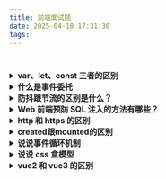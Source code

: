 ```yaml
---
title: 前端面试题
date: 2025-04-18 17:31:30
tags:
---
```


# 

<details>
  <summary><strong>var、let、const 三者的区别</strong></summary>

#### ✅ 作用域

1. `var` 定义的变量没有块作用域，**可以跨块访问，但不能跨函数访问**。
2. `let` 定义的变量有块作用域，**只能在声明的代码块中访问**。
3. `const` 定义的是常量，**必须初始化，只能在声明的代码块中访问，且值不可更改**。

#### ✅ 声明规则

- 同一个变量名，只能用一种声明方式，否则会报错。

#### ✅ 结合 this 的区别

| 特性 | var / let / const |
|------|-------------------|
| 改变 `this` 指向 | ✅ 可以 |
| 第一个参数是 `this` 要指向的对象 | ✅ 是 |
| 没传对象或为 `undefined/null` | 默认指向全局 `window` |
| 参数传递 | `apply` 用数组，`call` 用参数列表，`bind` 可多次传参 |
| 执行方式 | `apply/call` 立即执行，`bind` 返回新函数 |

</details>


<details>
  <summary><strong>什么是事件委托</strong></summary>

<!-- 事件委托是一种事件处理机制，它将一个或多个子元素的事件监听**委托给父级或祖先元素**。 -->
- 事件委托，会把一个或者一组元素的事件委托到它的父层或者更外层元素上，真正绑定事件的是外层元素，而不是目标元素<br/>
- 当事件响应到目标元素上时，会通过事件冒泡机制从而触发它的外层元素的绑定事件上，然后在外层元素上去执行函数




</details>

<details>
  <summary><strong>防抖跟节流的区别是什么？</strong></summary>

<!-- 事件委托是一种事件处理机制，它将一个或多个子元素的事件监听**委托给父级或祖先元素**。 -->
- 防抖：只执行最后一次。事件持续触发，但只有等事件停止触发后 n 秒后才执行函数。<br/>
- 节流：控制执行频率。持续触发，每 n 秒执行一次函数。




</details>
<details>
  <summary><strong>Web 前端预防 SQL 注入的方法有哪些？</strong></summary>

  1. 参数化查询：使用预处理语句或参数化查询来避免 SQL 注入。
  2. 验证用户输入：验证用户输入的数据，确保其符合预期格式，避免非法字符等。
  3. 转义特殊字符：在使用用户输入的数据构造 SQL 语句时，对特殊字符进行转义，以防止注入。
  4. 限制权限：限制用户的权限，使其不能执行不安全的 SQL 操作。
  5. 白名单验证：白名单验证是指确保用户输入的数据只能是允许的值，避免非法数据的输入。
  6. 审核代码：定期审核代码，以确保代码的安全性，特别是对于数据库连接和查询部分的代码。




</details>

<details>
  <summary><strong>http 和 https 的区别</strong></summary>

  1. https 协议需要到 ca 申请证书，一般免费证书较少，因而需要一定费用。
2. http 是超文本传输协议，信息是明文传输，https 则是具有安全性的 ssl 加密传输协议。
3. http 和 https 使用的是完全不同的连接方式，用的端口也不一样，前者是 80，后者是 443。
4. http 的连接很简单，是无状态的；HTTPS 协议是由 SSL+HTTP 协议构建的可进行加密传输、身份认证的网络协议，比 http 协议安全。



</details>

<details>
  <summary><strong>created跟mounted的区别</strong></summary>

  - created发生在mounted之前，此时DOM元素还没完全渲染出来，不过跟后端联调时候的请求可以放在这里，尽早获取到数据返回给变量。
  - mounted这时候已经可以获取页面中的DOM元素了。


</details>

<details>
  <summary><strong>说说事件循环机制</strong></summary>

### 🔁 什么是事件循环？

JavaScript 是单线程语言，执行代码时除了依赖**调用栈**，还依赖**任务队列**来控制异步代码的执行顺序。

整个执行过程称为 **事件循环（Event Loop）**。

### 🧠 事件循环的核心概念：

- 一个线程中只有一个事件循环（主循环）。
- 可以有多个任务队列，按类型分为：
  - **宏任务（Macro Task）**
  - **微任务（Micro Task）**

---

### ⏱ 执行顺序是怎样的？

<div style="color: #fc6423"><strong>执行顺序：</strong></div>

> **宏任务 ➝ 微任务（清空） ➝ 下一个宏任务 ➝ 微任务（清空）... 依此循环**

1. 执行一个宏任务（如 script 整体代码）
2. 在当前宏任务中执行所有产生的微任务
3. 若微任务中又产生新的微任务，继续执行，直到清空微任务队列
4. 开始下一轮宏任务循环

---

### 🧩 宏任务（Macro Task）有哪些？

- `script`（整体代码）
- `setTimeout`
- `setInterval`
- `setImmediate`（Node.js）
- `I/O 操作`
- `UI 渲染`

### 🧬 微任务（Micro Task）有哪些？

- `process.nextTick`（Node.js 专属，优先级更高）
- `Promise.then / catch / finally`
- `async / await`
- `MutationObserver`



</details>

<details>
  <summary><strong>说说 css 盒模型</strong></summary>

  css 中的盒子模型包括 IE 盒子模型和标准的 W3C 盒子模型

  在标准的盒子模型中，width 指 content 部分的宽度，box-sizing:content-box(默认为content-box);

  在 IE 盒子模型中，width 指的是 content+padding+border，box-sizing:border-box;

  Box-sizing:padding-box 宽度包含了左右 padding+width


</details>

<details>
  <summary><strong>vue2 和 vue3 的区别</strong></summary>

  1. 双向数据绑定原理不同,vue2 使用 Es5 的 API defineProperty()对数据进行劫持, 只能监听某个属性,不能对整个对象监听;vue3 使用 ES6 的 proxy API 对数据代理, 可以监听整个对象和数组
  2. 生命周期不同
  vue2:beforeCreate、created 、beforeMount、mounted、beforeUpdate、updated、
  beforeDestroy、destroyed
  vue3:setup 、onBeforeMount 、 onMounted 、onBeforeUpdate 、onUpdated 、
  onBeforeUnmount、onUnmounted
  3. vue2 必须有根标签,vue3 可以没有根标签,会默认将多个根标签包裹在 fragment虚拟标签中
  4. vue2 采用选项式 API,将函数和数据统一起来处理,将功能点切割了,当逻辑复杂时不利于代码阅读;vue3 采用组合式 API,将同一个功能的代码统一起来处理,使代码更有序,有利于代码的书写和维护
  5. vue2 和 vue3 匿名插槽不一样
  具名插槽使用方式不同：vue2 使用 slot='',vue3 使用 v-slot:'' 
  作用域插槽使用方式不同：vue2 中在父组件中使用 slot-scope="data"从子组件获取数据，vue3 中在父组件中使用 #data 或者 #default="{data}"获取



</details>

